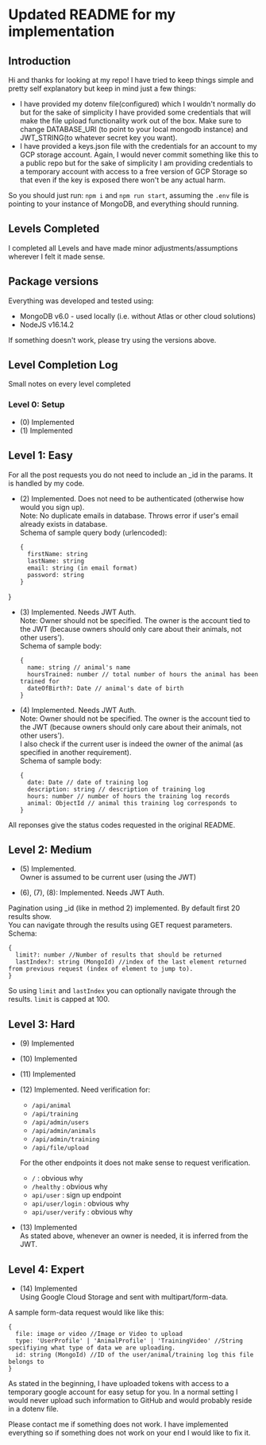 # Updated README for my implementation
## Introduction

Hi and thanks for looking at my repo! I have tried to keep things simple and pretty self explanatory but keep in mind just a few things:

- I have provided my dotenv file(configured) which I wouldn't normally do but for the sake of simplicity I have provided some credentials that will make the file upload functionality work out of the box. Make sure to change DATABASE_URI (to point to your local mongodb instance) and JWT_STRING(to whatever secret key you want). 
- I have provided a keys.json file with the credentials for an account to my GCP storage account. Again, I would never commit something like this to a public repo but for the sake of simplicity I am providing credentials to a temporary account with access to a free version of GCP Storage so that even if the key is exposed there won't be any actual harm.

So you should just run:
`npm i` and `npm run start`, assuming the `.env` file is pointing to your instance of MongoDB, and everything should running.
## Levels Completed

I completed all Levels and have made minor adjustments/assumptions wherever I felt it made sense.  

## Package versions

Everything was developed and tested using:
- MongoDB v6.0 - used locally (i.e. without Atlas or other cloud solutions)
- NodeJS v16.14.2

If something doesn't work, please try using the versions above.

## Level Completion Log
Small notes on every level completed

### Level 0: Setup
- (0) Implemented
- (1) Implemented

## Level 1: Easy
For all the post requests you do not need to include an _id in the params. It is handled by my code.

- (2) Implemented.
  Does not need to be authenticated (otherwise how would you sign up).  
  Note: No duplicate emails in database. Throws error if user's email already exists in database.  
  Schema of sample query body (urlencoded):
  ```
  {
    firstName: string
    lastName: string
    email: string (in email format)
    password: string
  }
  ```
}
  
- (3) Implemented. Needs JWT Auth.  
  Note: Owner should not be specified. The owner is the account tied to the JWT (because owners should only care about their animals, not other users').  
  Schema of sample body:
  ```
  {
    name: string // animal's name
    hoursTrained: number // total number of hours the animal has been trained for
    dateOfBirth?: Date // animal's date of birth
  }
  ```
  
- (4) Implemented. Needs JWT Auth.  
  Note: Owner should not be specified. The owner is the account tied to the JWT (because owners should only care about their animals, not other users').  
  I also check if the current user is indeed the owner of the animal (as specified in another requirement).  
  Schema of sample body:  
  ```
  {
    date: Date // date of training log
    description: string // description of training log
    hours: number // number of hours the training log records
    animal: ObjectId // animal this training log corresponds to
  }
  ```

All reponses give the status codes requested in the original README.

## Level 2: Medium

- (5) Implemented.  
  Owner is assumed to be current user (using the JWT)

- (6), (7), (8): Implemented. Needs JWT Auth.

Pagination using _id (like in method 2) implemented. By default first 20 results show.  
You can navigate through the results using GET request parameters. Schema:
```
{
  limit?: number //Number of results that should be returned
  lastIndex?: string (MongoId) //index of the last element returned from previous request (index of element to jump to).
}
```
So using `limit` and `lastIndex` you can optionally navigate through the results. `limit` is capped at 100.

## Level 3: Hard

- (9) Implemented
- (10) Implemented
- (11) Implemented
- (12) Implemented. Need verification for:
  - `/api/animal`
  - `/api/training`
  - `/api/admin/users`
  - `/api/admin/animals`
  - `/api/admin/training`
  - `/api/file/upload`
  
  For the other endpoints it does not make sense to request verification.
  - `/` : obvious why
  - `/healthy` : obvious why
  - `api/user` : sign up endpoint
  - `api/user/login` : obvious why
  - `api/user/verify` : obvious why
- (13) Implemented  
  As stated above, whenever an owner is needed, it is inferred from the JWT.

## Level 4: Expert

- (14) Implemented  
Using Google Cloud Storage and sent with multipart/form-data.

A sample form-data request would like like this:
```
{
  file: image or video //Image or Video to upload
  type: 'UserProfile' | 'AnimalProfile' | 'TrainingVideo' //String specifiying what type of data we are uploading.
  id: string (MongoId) //ID of the user/animal/training log this file belongs to
}
```
As stated in the beginning, I have uploaded tokens with access to a temporary google account for easy setup for you. In a normal setting I would never upload such information to GitHub and would probably reside in a dotenv file.

Please contact me if something does not work. I have implemented everything so if something does not work on your end I would like to fix it.